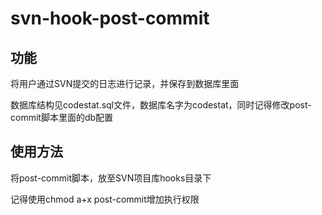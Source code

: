 # svn-hook-post-commit

## 功能

将用户通过SVN提交的日志进行记录，并保存到数据库里面

数据库结构见codestat.sql文件，数据库名字为codestat，同时记得修改post-commit脚本里面的db配置

## 使用方法

将post-commit脚本，放至SVN项目库hooks目录下

记得使用chmod a+x post-commit增加执行权限
